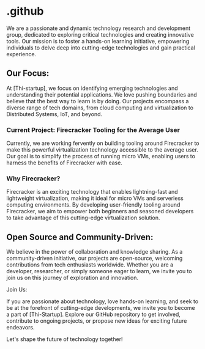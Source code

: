 # .github

We are a passionate and dynamic technology research and development group, dedicated to exploring critical technologies and creating innovative tools. Our mission is to foster a hands-on learning initiative, empowering individuals to delve deep into cutting-edge technologies and gain practical experience.

## Our Focus:

At [Thi-startup], we focus on identifying emerging technologies and understanding their potential applications. We love pushing boundaries and believe that the best way to learn is by doing. Our projects encompass a diverse range of tech domains, from cloud computing and virtualization to Distributed Systems, IoT, and beyond.

### Current Project: Firecracker Tooling for the Average User

Currently, we are working fervently on building tooling around Firecracker to make this powerful virtualization technology accessible to the average user. Our goal is to simplify the process of running micro VMs, enabling users to harness the benefits of Firecracker with ease.

### Why Firecracker?

Firecracker is an exciting technology that enables lightning-fast and lightweight virtualization, making it ideal for micro VMs and serverless computing environments. By developing user-friendly tooling around Firecracker, we aim to empower both beginners and seasoned developers to take advantage of this cutting-edge virtualization solution.

## Open Source and Community-Driven:

We believe in the power of collaboration and knowledge sharing. As a community-driven initiative, our projects are open-source, welcoming contributions from tech enthusiasts worldwide. Whether you are a developer, researcher, or simply someone eager to learn, we invite you to join us on this journey of exploration and innovation.

Join Us:

If you are passionate about technology, love hands-on learning, and seek to be at the forefront of cutting-edge developments, we invite you to become a part of [Thi-Startup]. Explore our GitHub repository to get involved, contribute to ongoing projects, or propose new ideas for exciting future endeavors.

Let's shape the future of technology together!
